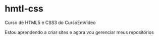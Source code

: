 # hmtl-css
 Curso de HTML5 e CSS3 do CursoEmVideo

 Estou aprendendo a criar sites e agora vou gerenciar meus repositórios
